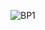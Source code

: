 ![BP1](https://user-images.githubusercontent.com/11818890/68912046-f478dc80-0724-11ea-8d8d-35677b3107cd.png)
